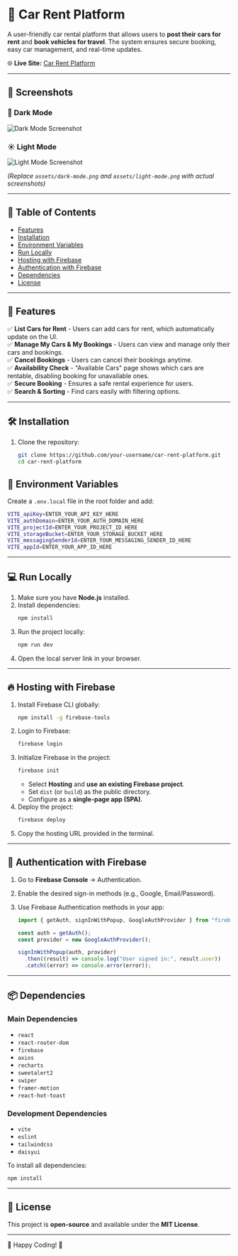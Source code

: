 # 🚗 Car Rent Platform

A user-friendly car rental platform that allows users to **post their cars for rent** and **book vehicles for travel**. The system ensures secure booking, easy car management, and real-time updates.

🌐 **Live Site:** [Car Rent Platform](https://car-rent-67bee.web.app/)

---

## 📸 Screenshots

### 🌙 Dark Mode

![Dark Mode Screenshot](assets/dark-mode.png)

### ☀️ Light Mode

![Light Mode Screenshot](assets/light-mode.png)

_(Replace `assets/dark-mode.png` and `assets/light-mode.png` with actual screenshots)_

---

## 📑 Table of Contents

- [Features](#features)
- [Installation](#installation)
- [Environment Variables](#environment-variables)
- [Run Locally](#run-locally)
- [Hosting with Firebase](#hosting-with-firebase)
- [Authentication with Firebase](#authentication-with-firebase)
- [Dependencies](#dependencies)
- [License](#license)

---

## 🚀 Features

✅ **List Cars for Rent** - Users can add cars for rent, which automatically update on the UI.  
✅ **Manage My Cars & My Bookings** - Users can view and manage only their cars and bookings.  
✅ **Cancel Bookings** - Users can cancel their bookings anytime.  
✅ **Availability Check** - "Available Cars" page shows which cars are rentable, disabling booking for unavailable ones.  
✅ **Secure Booking** - Ensures a safe rental experience for users.  
✅ **Search & Sorting** - Find cars easily with filtering options.

---

## 🛠 Installation

1. Clone the repository:
   ```sh
   git clone https://github.com/your-username/car-rent-platform.git
   cd car-rent-platform
   ```

## 🔑 Environment Variables

Create a `.env.local` file in the root folder and add:

```sh
VITE_apiKey=ENTER_YOUR_API_KEY_HERE
VITE_authDomain=ENTER_YOUR_AUTH_DOMAIN_HERE
VITE_projectId=ENTER_YOUR_PROJECT_ID_HERE
VITE_storageBucket=ENTER_YOUR_STORAGE_BUCKET_HERE
VITE_messagingSenderId=ENTER_YOUR_MESSAGING_SENDER_ID_HERE
VITE_appId=ENTER_YOUR_APP_ID_HERE
```

---

## 💻 Run Locally

1. Make sure you have **Node.js** installed.
2. Install dependencies:
   ```sh
   npm install
   ```
3. Run the project locally:
   ```sh
   npm run dev
   ```
4. Open the local server link in your browser.

---

## 🔥 Hosting with Firebase

1. Install Firebase CLI globally:
   ```sh
   npm install -g firebase-tools
   ```
2. Login to Firebase:
   ```sh
   firebase login
   ```
3. Initialize Firebase in the project:
   ```sh
   firebase init
   ```
   - Select **Hosting** and **use an existing Firebase project**.
   - Set `dist` (or `build`) as the public directory.
   - Configure as a **single-page app (SPA)**.
4. Deploy the project:
   ```sh
   firebase deploy
   ```
5. Copy the hosting URL provided in the terminal.

---

## 🔐 Authentication with Firebase

1. Go to **Firebase Console** → Authentication.
2. Enable the desired sign-in methods (e.g., Google, Email/Password).
3. Use Firebase Authentication methods in your app:

   ```js
   import { getAuth, signInWithPopup, GoogleAuthProvider } from "firebase/auth";

   const auth = getAuth();
   const provider = new GoogleAuthProvider();

   signInWithPopup(auth, provider)
     .then((result) => console.log("User signed in:", result.user))
     .catch((error) => console.error(error));
   ```

---

## 📦 Dependencies

### Main Dependencies

- `react`
- `react-router-dom`
- `firebase`
- `axios`
- `recharts`
- `sweetalert2`
- `swiper`
- `framer-motion`
- `react-hot-toast`

### Development Dependencies

- `vite`
- `eslint`
- `tailwindcss`
- `daisyui`

To install all dependencies:

```sh
npm install
```

---

## 📜 License

This project is **open-source** and available under the **MIT License**.

---

🚀 Happy Coding! 🚀

```

```
